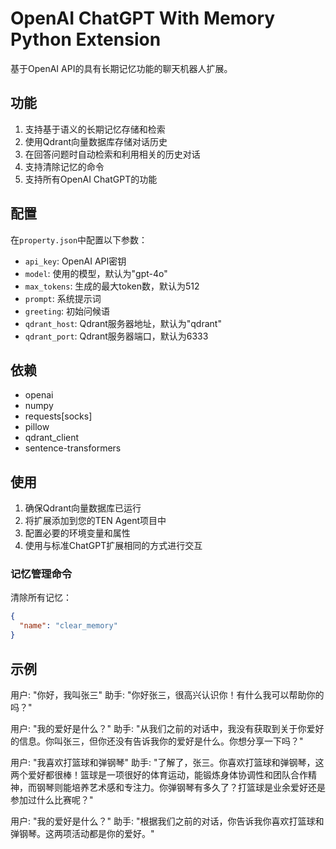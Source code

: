 # OpenAI ChatGPT With Memory Python Extension

基于OpenAI API的具有长期记忆功能的聊天机器人扩展。

## 功能

1. 支持基于语义的长期记忆存储和检索
2. 使用Qdrant向量数据库存储对话历史
3. 在回答问题时自动检索和利用相关的历史对话
4. 支持清除记忆的命令
5. 支持所有OpenAI ChatGPT的功能

## 配置

在`property.json`中配置以下参数：

- `api_key`: OpenAI API密钥
- `model`: 使用的模型，默认为"gpt-4o"
- `max_tokens`: 生成的最大token数，默认为512
- `prompt`: 系统提示词
- `greeting`: 初始问候语
- `qdrant_host`: Qdrant服务器地址，默认为"qdrant"
- `qdrant_port`: Qdrant服务器端口，默认为6333

## 依赖

- openai
- numpy
- requests[socks]
- pillow
- qdrant_client
- sentence-transformers

## 使用

1. 确保Qdrant向量数据库已运行
2. 将扩展添加到您的TEN Agent项目中
3. 配置必要的环境变量和属性
4. 使用与标准ChatGPT扩展相同的方式进行交互

### 记忆管理命令

清除所有记忆：

```json
{
  "name": "clear_memory"
}
```

## 示例

用户: "你好，我叫张三"
助手: "你好张三，很高兴认识你！有什么我可以帮助你的吗？"

用户: "我的爱好是什么？"
助手: "从我们之前的对话中，我没有获取到关于你爱好的信息。你叫张三，但你还没有告诉我你的爱好是什么。你想分享一下吗？"

用户: "我喜欢打篮球和弹钢琴"
助手: "了解了，张三。你喜欢打篮球和弹钢琴，这两个爱好都很棒！篮球是一项很好的体育运动，能锻炼身体协调性和团队合作精神，而钢琴则能培养艺术感和专注力。你弹钢琴有多久了？打篮球是业余爱好还是参加过什么比赛呢？"

用户: "我的爱好是什么？"
助手: "根据我们之前的对话，你告诉我你喜欢打篮球和弹钢琴。这两项活动都是你的爱好。" 